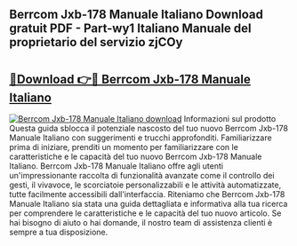 ## Berrcom Jxb-178 Manuale Italiano Download gratuit PDF - Part-wy1 Italiano Manuale del proprietario del servizio zjCOy

# <h2><a href="http://dfgnx6.blite.top/?on=Berrcom+Jxb-178+Manuale+Italiano">🔗Download 👉🔴 Berrcom Jxb-178 Manuale Italiano</a></h2>

[![Berrcom Jxb-178 Manuale Italiano download](https://i.imgur.com/lujVjoI.png)](http://dfgnx6.blite.top/?on=Berrcom+Jxb-178+Manuale+Italiano)
Informazioni sul prodotto Questa guida sblocca il potenziale nascosto del tuo nuovo Berrcom Jxb-178 Manuale Italiano con suggerimenti e trucchi approfonditi. Familiarizzare prima di iniziare, prenditi un momento per familiarizzare con le caratteristiche e le capacità del tuo nuovo Berrcom Jxb-178 Manuale Italiano. Berrcom Jxb-178 Manuale Italiano offre agli utenti un'impressionante raccolta di funzionalità avanzate come il controllo dei gesti, il vivavoce, le scorciatoie personalizzabili e le attività automatizzate, tutte facilmente accessibili dall'interfaccia. Riteniamo che Berrcom Jxb-178 Manuale Italiano sia stata una guida dettagliata e informativa alla tua ricerca per comprendere le caratteristiche e le capacità del tuo nuovo articolo. Se hai bisogno di aiuto o hai domande, il nostro team di assistenza clienti è sempre a tua disposizione.
